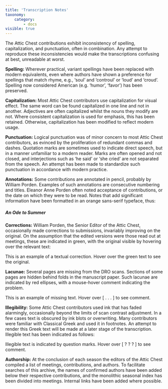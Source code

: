 ```yaml
---
title: 'Transcription Notes'
taxonomy:
    category:
        - docs
visible: true
---
```


The Attic Chest contributions exhibit inconsistency of spelling, capitalization, and punctuation, often in combination. Any attempt to reproduce these inconsistencies would make the transcriptions confusing at best, unreadable at worst. 


**Spelling:** Wherever practical, variant spellings have been replaced with modern equivalents, even where authors have shown a preference for spellings that match rhyme, e.g., ‘soul’ and ‘controul’ or ‘loud’ and ‘croud’. Spelling now considered American (e.g. ‘humor’, ‘favor’) has been preserved. 


**Capitalization:** Most Attic Chest contributors use capitalization for visual effect. The same word can be found capitalized in one line and not in another. Adjectives are often capitalized whilst the nouns they modify are not. Where consistent capitalization is used for emphasis, this has been retained. Otherwise, capitalization has been modified to reflect modern usage. 


**Punctuation:** Logical punctuation was of minor concern to most Attic Chest contributors, as evinced by the proliferation of redundant commas and dashes. Quotation marks are sometimes used to indicate direct speech, but in a manner unfamiliar to a modern reader. Marks are often opened and not closed, and interjections such as ‘he said’ or ‘she cried’ are not separated from the speech. An attempt has been made to standardize such punctuation in accordance with modern practice. 


**Annotations:** Some contributions are annotated in pencil, probably by William Porden. Examples of such annotations are consecutive numbering and titles. Eleanor Anne Porden often noted acceptance of contributions, or the date on which they were to be read. Notes that add significant information have been formatted in an orange sans-serif typeface, thus: 

##### <span class="pencil">An Ode to Summer</span> 

**Corrections:** William Porden, the Senior Editor of the Attic Chest, occasionally made corrections to submissions, invariably improving on the original. On the assumption that the edited versions were those read out at meetings, these are indicated in green, with the original visible by hovering over the relevant text: 

This is an example of a textual correction. Hover over <span data-tippy="original version here" class="green">the green text</span> to see the original. 

**Lacunae:** Several pages are missing from the DRO scans. Sections of some pages are hidden behind folds in the manuscript paper. Such lacunae are indicated by red ellipses, with a mouse-hover comment indicating the problem. 

This is an example of missing text. Hover over <span data-tippy="Text missing" class="red">[ . . . ]</span> to see comment. 

**Illegibility:** Some Attic Chest contributors used ink that has faded alarmingly, occasionally beyond the limits of scan contrast adjustment. In a few cases text is obscured by ink blots or overwriting. Many contributors were familiar with Classical Greek and used it in footnotes. An attempt to render this Greek text will be made at a later stage of the transcription. Illegible text has been indicated as follows:

Illegible text is indicated by question marks. Hover over <span data-tippy="Illegible Greek text" class="red">[ ? ? ? ]</span> to see comment. 

**Authorship:** At the conclusion of each season the editors of the Attic Chest compiled a list of meetings, contributions, and authors. To facilitate searches of this archive, the names of confirmed authors have been added below their respective contributions, and the monolithic seasonal index has been divided into meetings. Internal links have been added where possible.
